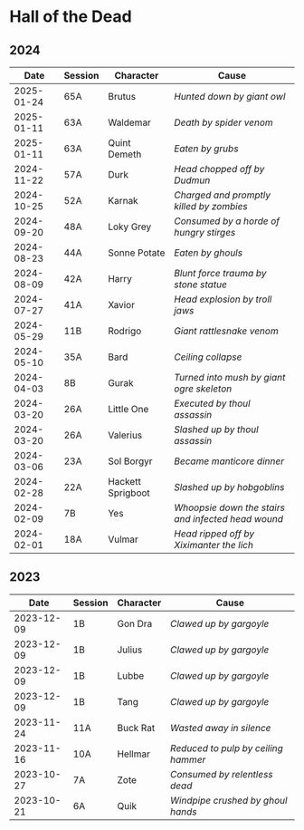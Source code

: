 # Hall of the Dead

## 2024

| Date | Session | Character | Cause |
|------|---------|-----------|-------|
| 2025-01-24 | 65A | Brutus | *Hunted down by giant owl*
| 2025-01-11 | 63A | Waldemar | *Death by spider venom*
| 2025-01-11 | 63A | Quint Demeth | *Eaten by grubs*
| 2024-11-22 | 57A | Durk | *Head chopped off by Dudmun*
| 2024-10-25 | 52A | Karnak | *Charged and promptly killed by zombies*
| 2024-09-20 | 48A | Loky Grey | *Consumed by a horde of hungry stirges*
| 2024-08-23 | 44A | Sonne Potate | *Eaten by ghouls*
| 2024-08-09 | 42A | Harry | *Blunt force trauma by stone statue*  
| 2024-07-27 | 41A | Xavior | *Head explosion by troll jaws*
| 2024-05-29 | 11B | Rodrigo | *Giant rattlesnake venom*
| 2024-05-10 | 35A | Bard | *Ceiling collapse*
| 2024-04-03 | 8B | Gurak | *Turned into mush by giant ogre skeleton*
| 2024-03-20 | 26A | Little One | *Executed by thoul assassin*
| 2024-03-20 | 26A | Valerius | *Slashed up by thoul assassin*
| 2024-03-06 | 23A | Sol Borgyr | *Became manticore dinner*
| 2024-02-28 | 22A | Hackett Sprigboot | *Slashed up by hobgoblins*
| 2024-02-09 | 7B | Yes | *Whoopsie down the stairs and infected head wound*
| 2024-02-01 | 18A | Vulmar | *Head ripped off by Xiximanter the lich*

## 2023

| Date | Session | Character | Cause |
|------|---------|-----------|-------|
| 2023-12-09 | 1B | Gon Dra | *Clawed up by gargoyle*
| 2023-12-09 | 1B | Julius | *Clawed up by gargoyle*
| 2023-12-09 | 1B | Lubbe | *Clawed up by gargoyle*
| 2023-12-09 | 1B | Tang | *Clawed up by gargoyle*
| 2023-11-24 | 11A | Buck Rat | *Wasted away in silence*
| 2023-11-16 | 10A | Hellmar | *Reduced to pulp by ceiling hammer*
| 2023-10-27 | 7A | Zote | *Consumed by relentless dead*
| 2023-10-21 | 6A | Quik | *Windpipe crushed by ghoul hands*








